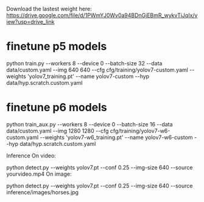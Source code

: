 Download the lastest weight here:
https://drive.google.com/file/d/1PWmYJ0Wv0a94BDnGjEBmR_wykvTiJqIx/view?usp=drive_link
# finetune p5 models
python train.py --workers 8 --device 0 --batch-size 32 --data data/custom.yaml --img 640 640 --cfg cfg/training/yolov7-custom.yaml --weights 'yolov7_training.pt' --name yolov7-custom --hyp data/hyp.scratch.custom.yaml

# finetune p6 models
python train_aux.py --workers 8 --device 0 --batch-size 16 --data data/custom.yaml --img 1280 1280 --cfg cfg/training/yolov7-w6-custom.yaml --weights 'yolov7-w6_training.pt' --name yolov7-w6-custom --hyp data/hyp.scratch.custom.yaml

Inference
On video:

python detect.py --weights yolov7.pt --conf 0.25 --img-size 640 --source yourvideo.mp4
On image:

python detect.py --weights yolov7.pt --conf 0.25 --img-size 640 --source inference/images/horses.jpg
